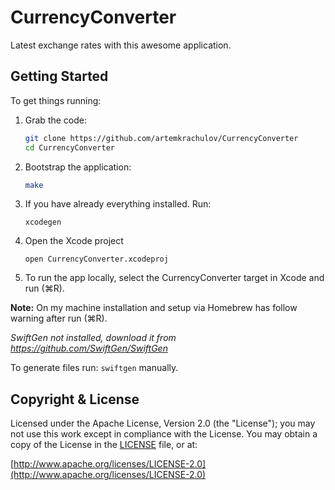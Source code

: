 # CurrencyConverter

Latest exchange rates with this awesome application. 

## Getting Started

To get things running:
1. Grab the code:
    ```sh
    git clone https://github.com/artemkrachulov/CurrencyConverter
    cd CurrencyConverter
    ```
2. Bootstrap the application:
    ```sh
    make
    ```
3. If you have already everything installed. Run:
   ```
   xcodegen
   ```
4. Open the Xcode project
   ```
   open CurrencyConverter.xcodeproj
   ```
5. To run the app locally, select the CurrencyConverter target in Xcode and run (⌘R).

  **Note:** On my machine installation and setup via Homebrew has follow warning after run (⌘R).
  
  *SwiftGen not installed, download it from https://github.com/SwiftGen/SwiftGen*
  
  To generate files run: `swiftgen` manually.
  
## Copyright & License

Licensed under the Apache License, Version 2.0 (the "License"); you may not use this work except in compliance with the License. You may obtain a copy of the License in the [LICENSE](LICENSE) file, or at:

[http://www.apache.org/licenses/LICENSE-2.0](http://www.apache.org/licenses/LICENSE-2.0)
